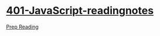 # [401-JavaScript-readingnotes](https://ceylinbrooks.github.io/401-JavaScript-readingnotes/)

[Prep Reading](https://github.com/CeylinBrooks/401-JavaScript-readingnotes/blob/main/read01.md)
